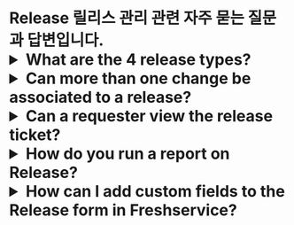# Release 릴리스 관리 관련 자주 묻는 질문과 답변입니다. <details><summary>What are the 4 release types?</summary><p ><span >The 4 types of release within Freshservice are Minor,Standard,Major and Emergency</span></p></details><details><summary>Can more than one change be associated to a release?</summary><p ><span >Yes, we would be able to associate more than one change to a release from the release ticket.</span></p><p ><br/></p><p ><span ><span ><span ><img src="https://s3.amazonaws.com/cdn.freshdesk.com/data/helpdesk/attachments/production/50000201498/original/2Sb5sX58SSSvmO0eNe-F_a3O9K51ljDSfg.png?1568767255" width="466" height="266" ></img></span></span></span><br/></p></details><details><summary>Can a requester view the release ticket?</summary><p ><span >No it is not possible for a requester to view the release ticket. It is only for agents.</span></p></details><details><summary>How do you run a report on Release?</summary><p ><span >Freshservice provides a comprehensive way to track and manage your releases. One of the useful features is the ability to run a report or create a widget on your releases. This can be done by following these simple steps:</span></p><ol><li ><span ><span ><span >Navigate to <strong>Reporting</strong> icon &gt; <strong>Analytics</strong> and click on <strong>New Report</strong>.</span></span></span></li><li ><span ><span ><span >Let's consider adding a Chart to our report. Drag and drop a <strong>Chart</strong> and <strong>expand</strong> the chart.</span></span></span></li><li ><span >Give your chart configuration a <strong>name</strong>.</span></li><li ><span ><span ><span >Under <strong>Metrics</strong> - choose <strong>Releases</strong> and <span >provide additional details based on your business requirement</span></span></span></span><span ><span ><span ><span >s.</span></span></span></span></li><li ><span ><span ><span ><span ></span></span></span></span><span ><span ><span >Click <strong>Apply</strong> to run the report.</span></span></span><br/><br/><span ><span ><span ><span ><img src="https://s3.amazonaws.com/cdn.freshdesk.com/data/helpdesk/attachments/production/50008259805/original/znc9y2P8pwgSNCnmb-iw8FBIfGVUHyPgnA.gif?1683108674" alt="Run a report on Release in Freshservice "></img></span></span></span></span><span ><span ><span ><br/><br/><span >You can also create a new report and add a widget from the list of <strong>pre-built widgets</strong> for releases. This makes it easy to keep track of all your releases in one place.</span></span></span></span><br/><br/><img src="https://s3.amazonaws.com/cdn.freshdesk.com/data/helpdesk/attachments/production/50008259847/original/QTVG6QpMA7g5ll9g0A3KP3Ascp-yS15eVg.gif?1683108815" alt="Run a report on Release in Freshservice "></img></li></ol><p ><br/><span ><span ><span >&nbsp; &nbsp; &nbsp; &nbsp; &nbsp; &nbsp; <br/></span></span></span></p><p ><span ><span ><span ><br/></span></span></span></p><p ><span ><span ><br/></span></span></p><p ><br/></p></details><details><summary>How can I add custom fields to the Release form in Freshservice?</summary><p ><span >Here are the steps to add a new field to the Release form in Freshservice:</span></p><ol ><li ><span ><span ><span >Navigate to <strong >Admin</strong> &gt; <strong >Service Management</strong> &gt; <strong >Service Desk Settings</strong> &gt; <strong >Field Manager</strong>.</span></span></span></li><li ><span ><span ><span >Click on the <strong >Release fields</strong> icon.</span></span></span></li><li ><span ><span ><span >Under the Release form tab</span><span >, choose the type of field you want to add from the drop-down menu (text, date, checkbox, etc.).</span></span></span></li><li ><span ><span ><span >Enter a <strong >label</strong> for the field and select whether it's a required field or not.</span></span></span></li><li ><span ><span ><span >Click <strong >Save</strong> to add the new field to the Release form.</span></span><br/></span><br/><img src="https://s3.amazonaws.com/cdn.freshdesk.com/data/helpdesk/attachments/production/50008069585/original/FqWuvqtv1mtlNLcsU6cHyYJMOkx3wpaUgQ.gif?1681104560" alt="Adding a new field to the Release form"></img><span ><span ><br/><br/>Your new field will now be available for use in the Release form.</span></span></li></ol><p ><br/></p></details> 